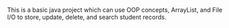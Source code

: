 This is a basic java project which can use OOP concepts, ArrayList, and File I/O to store, update, delete, and search student records.
